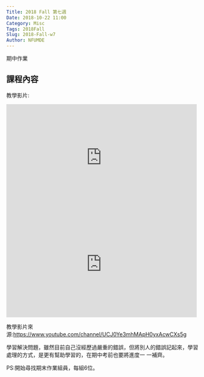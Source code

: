 ```yaml
---
Title: 2018 Fall 第七週
Date: 2018-10-22 11:00
Category: Misc
Tags: 2018Fall
Slug: 2018-Fall-w7
Author: NFUMDE
---
```


期中作業
<!-- PELICAN_END_SUMMARY -->

課程內容
----
教學影片:

<iframe width="500" height="280" src="https://www.youtube.com/embed/yAzfQm2gBEQ?ecver=1" frameborder="0" allow="accelerometer; autoplay; encrypted-media; gyroscope; picture-in-picture" allowfullscreen></iframe>
<iframe width="500" height="280" src="https://www.youtube.com/embed/hCyeqgfh02w?ecver=1" frameborder="0" allow="accelerometer; autoplay; encrypted-media; gyroscope; picture-in-picture" allowfullscreen></iframe>

教學影片來源:https://www.youtube.com/channel/UCJ0Ye3mhMApH0yxAcwCXs5g

學習解決問題，雖然目前自己沒經歷過嚴重的錯誤，但將別人的錯誤記起來，學習處理的方式，是更有幫助學習的，在期中考前也要將進度一 一補齊。

PS:開始尋找期末作業組員，每組6位。